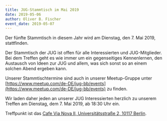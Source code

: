 ```yaml
---
title: JUG-Stammtisch im Mai 2019
date: 2019-05-06
author: Oliver B. Fischer
event_date: 2019-05-07
---
```


Der fünfte Stammtisch in diesem Jahr wird am Dienstag, den 7. Mai 2019, stattfinden.

Der Stammtisch der JUG ist offen für alle Interessierten und JUG-Mitglieder. Bei dem Treffen geht es wie immer um ein gegenseitiges Kennenlernen, den Austausch von Ideen zur JUG und allem, was sich sonst so an einem solchen Abend ergeben kann.
<!--more-->

Unserer Stammtischtermine sind auch in unserer Meetup-Gruppe unter [https://www.meetup.com/de-DE/jug-bb/events](https://www.meetup.com/de-DE/jug-bb/events) zu finden.

Wir laden daher jeden an unserer JUG Interessierten herzlich zu unserem Treffen am Dienstag, dem 7. Mai 2019, ab 18:30 Uhr ein.

Treffpunkt ist das [Cafe Via Nova II, Universitätsstraße 2, 10117 Berlin](http://www.cafe-vianova.de/nova2#kontakt).

